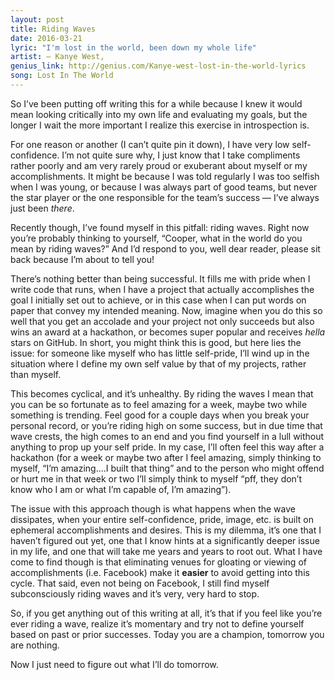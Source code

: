 ```yaml
--- 
layout: post 
title: Riding Waves
date: 2016-03-21 
lyric: "I'm lost in the world, been down my whole life"
artist: — Kanye West,
genius_link: http://genius.com/Kanye-west-lost-in-the-world-lyrics
song: Lost In The World
---
```

<div>
    <p>So I’ve been putting off writing this for a while because I knew it would mean looking critically into my own life and evaluating my goals, but the longer I wait the more important I realize this exercise in introspection is.</p>
    <p>For one reason or another (I can’t quite pin it down), I have very low self-confidence. I’m not quite sure why, I just know that I take compliments rather poorly and am very rarely proud or exuberant about myself or my accomplishments. It might be because I was told regularly I was too selfish when I was young, or because I was always part of good teams, but never the star player or the one responsible for the team’s success — I’ve always just been <i>there</i>.</p>
    <p>Recently though, I’ve found myself in this pitfall: riding waves. Right now you’re probably thinking to yourself, “Cooper, what in the world do you mean by riding waves?” And I’d respond to you, well dear reader, please sit back because I’m about to tell you!</p>
    <p>There’s nothing better than being successful. It fills me with pride when I write code that runs, when I have a project that actually accomplishes the goal I initially set out to achieve, or in this case when I can put words on paper that convey my intended meaning. Now, imagine when you do this so well that you get an accolade and your project not only succeeds but also wins an award at a hackathon, or becomes super popular and receives <i>hella</i> stars on GitHub. In short, you might think this is good, but here lies the issue: for someone like myself who has little self-pride, I’ll wind up in the situation where I define my own self value by that of my projects, rather than myself.</p>
    <p>This becomes cyclical, and it’s unhealthy. By riding the waves I mean that you can be so fortunate as to feel amazing for a week, maybe two while something is trending. Feel good for a couple days when you break your personal record, or you’re riding high on some success, but in due time that wave crests, the high comes to an end and you find yourself in a lull without anything to prop up your self pride. In my case, I’ll often feel this way after a hackathon (for a week or maybe two after I feel amazing, simply thinking to myself, “I’m amazing....I built that thing” and to the person who might offend or hurt me in that week or two I’ll simply think to myself “pff, they don’t know who I am or what I’m capable of, I’m amazing”).</p>
    <p>The issue with this approach though is what happens when the wave dissipates, when your entire self-confidence, pride, image, etc. is built on ephemeral accomplishments and desires. This is my dilemma, it’s one that I haven’t figured out yet, one that I know hints at a significantly deeper issue in my life, and one that will take me years and years to root out. What I have come to find though is that eliminating venues for gloating or viewing of accomplishments (i.e. Facebook) make it <b>easier</b> to avoid getting into this cycle. That said, even not being on Facebook, I still find myself subconsciously riding waves and it’s very, very hard to stop.</p>
    <p>So, if you get anything out of this writing at all, it’s that if you feel like you’re ever riding a wave, realize it’s momentary and try not to define yourself based on past or prior successes. Today you are a champion, tomorrow you are nothing.</p>
    <p>Now I just need to figure out what I’ll do tomorrow.</p>
</div>
